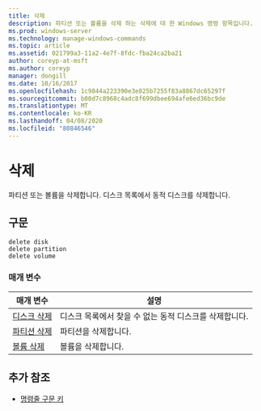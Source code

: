 ```yaml
---
title: 삭제
description: 파티션 또는 볼륨을 삭제 하는 삭제에 대 한 Windows 명령 항목입니다.
ms.prod: windows-server
ms.technology: manage-windows-commands
ms.topic: article
ms.assetid: 021799a3-11a2-4e7f-8fdc-fba24ca2ba21
author: coreyp-at-msft
ms.author: coreyp
manager: dongill
ms.date: 10/16/2017
ms.openlocfilehash: 1c9844a223390e3e825b7255f83a8867dc65297f
ms.sourcegitcommit: b00d7c8968c4adc8f699dbee694afe6ed36bc9de
ms.translationtype: MT
ms.contentlocale: ko-KR
ms.lasthandoff: 04/08/2020
ms.locfileid: "80846546"
---
```

# <a name="delete"></a>삭제

파티션 또는 볼륨을 삭제합니다. 디스크 목록에서 동적 디스크를 삭제합니다.

## <a name="syntax"></a>구문

```
delete disk
delete partition
delete volume
```

### <a name="parameters"></a>매개 변수

|매개 변수|설명|
|---------|-----------|
|[디스크 삭제](delete-disk.md)|디스크 목록에서 찾을 수 없는 동적 디스크를 삭제합니다.|
|[파티션 삭제](delete-partition.md)|파티션을 삭제합니다.|
|[볼륨 삭제](delete-volume.md)|볼륨을 삭제합니다.|

## <a name="additional-references"></a>추가 참조

- [명령줄 구문 키](command-line-syntax-key.md)

